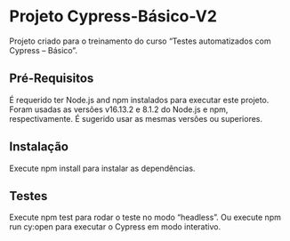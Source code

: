 # Projeto Cypress-Básico-V2

Projeto criado para o treinamento do curso “Testes automatizados com Cypress – Básico”.

## Pré-Requisitos

É requerido ter Node.js and npm instalados para executar este projeto.
Foram usadas as versões v16.13.2 e 8.1.2 do Node.js e npm, respectivamente. É sugerido usar as mesmas versões ou superiores.

## Instalação

Execute npm install para instalar as dependências.

## Testes
Execute npm test para rodar o teste no modo “headless”.
Ou execute npm run cy:open para executar o Cypress em modo interativo.